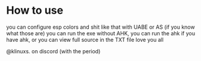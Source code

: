 # How to use

you can configure esp colors and shit like that with UABE or AS (if you know what those are)
you can run the exe without AHK, you can run the ahk if you have ahk, or you can view full source in the TXT file
love you all

@klinuxs. on discord
(with the period)

